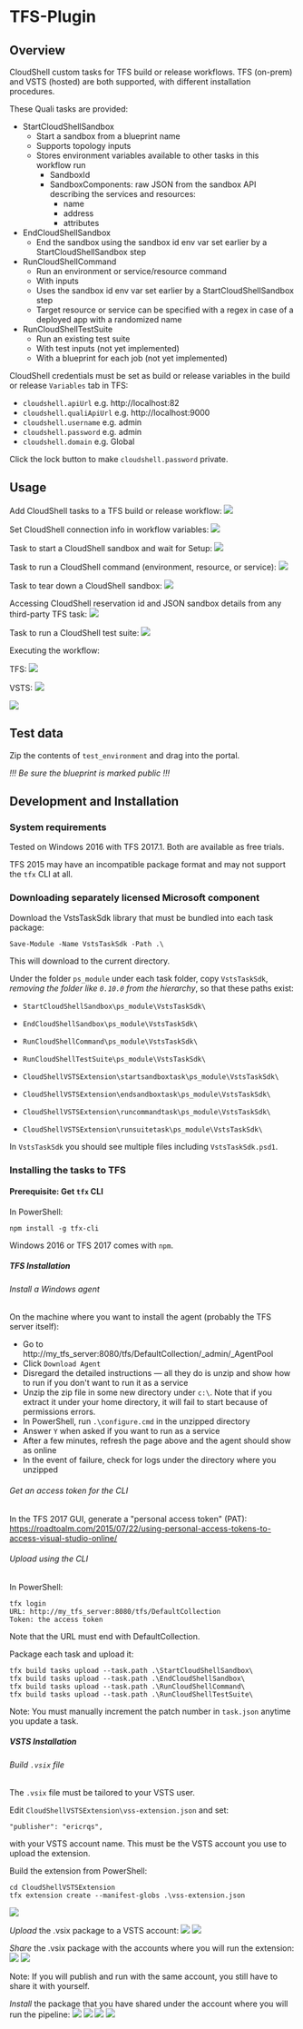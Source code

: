 # TFS-Plugin

## Overview

CloudShell custom tasks for TFS build or release workflows. TFS (on-prem) and VSTS (hosted) are both supported, with different installation procedures.

These Quali tasks are provided:

- StartCloudShellSandbox
	- Start a sandbox from a blueprint name
	- Supports topology inputs
	- Stores environment variables available to other tasks in this workflow run
		- SandboxId
		- SandboxComponents: raw JSON from the sandbox API describing the services and resources:
			- name
			- address
			- attributes
- EndCloudShellSandbox
	- End the sandbox using the sandbox id env var set earlier by a StartCloudShellSandbox step
- RunCloudShellCommand
	- Run an environment or service/resource command
	- With inputs
	- Uses the sandbox id env var set earlier by a StartCloudShellSandbox step
	- Target resource or service can be specified with a regex in case of a deployed app with a randomized name
- RunCloudShellTestSuite
	- Run an existing test suite
	- With test inputs (not yet implemented)
	- With a blueprint for each job (not yet implemented)

	
CloudShell credentials must be set as build or release variables in the build or release `Variables` tab in TFS:

- `cloudshell.apiUrl` e.g. http://localhost:82
- `cloudshell.qualiApiUrl` e.g. http://localhost:9000
- `cloudshell.username` e.g. admin
- `cloudshell.password` e.g. admin
- `cloudshell.domain` e.g. Global

Click the lock button to make `cloudshell.password` private.

## Usage

Add CloudShell tasks to a TFS build or release workflow:
![](screenshots/add-task.png)

Set CloudShell connection info in workflow variables:
![](screenshots/workflow-variables.png)


Task to start a CloudShell sandbox and wait for Setup:
![](screenshots/start-sandbox-task.png)

Task to run a CloudShell command (environment, resource, or service):
![](screenshots/run-command-task.png)

Task to tear down a CloudShell sandbox:
![](screenshots/end-sandbox-task.png)

Accessing CloudShell reservation id and JSON sandbox details from any third-party TFS task:
![](screenshots/accessing-info-task.png)


Task to run a CloudShell test suite:
![](screenshots/run-suite-task2.png)


Executing the workflow:

TFS:
![](screenshots/queue-new-build.png)

VSTS:
![](screenshots/queue-vsts.png)


![](screenshots/executing.png)


## Test data

Zip the contents of `test_environment` and drag into the portal.

*!!! Be sure the blueprint is marked public !!!*



## Development and Installation

### System requirements

Tested on Windows 2016 with TFS 2017.1. Both are available as free trials.

TFS 2015 may have an incompatible package format and may not support the `tfx` CLI at all. 

### Downloading separately licensed Microsoft component

Download the VstsTaskSdk library that must be bundled into each task package:

    Save-Module -Name VstsTaskSdk -Path .\

This will download to the current directory.

Under the folder `ps_module` under each task folder, copy `VstsTaskSdk`, *removing the folder like `0.10.0` from the hierarchy*, so that these paths exist:

- `StartCloudShellSandbox\ps_module\VstsTaskSdk\`
- `EndCloudShellSandbox\ps_module\VstsTaskSdk\`
- `RunCloudShellCommand\ps_module\VstsTaskSdk\`
- `RunCloudShellTestSuite\ps_module\VstsTaskSdk\`

- `CloudShellVSTSExtension\startsandboxtask\ps_module\VstsTaskSdk\`
- `CloudShellVSTSExtension\endsandboxtask\ps_module\VstsTaskSdk\`
- `CloudShellVSTSExtension\runcommandtask\ps_module\VstsTaskSdk\`
- `CloudShellVSTSExtension\runsuitetask\ps_module\VstsTaskSdk\`


In `VstsTaskSdk` you should see multiple files including `VstsTaskSdk.psd1`.


### Installing the tasks to TFS


#### Prerequisite: Get `tfx` CLI

In PowerShell:

	npm install -g tfx-cli

Windows 2016 or TFS 2017 comes with `npm`.
	
##### TFS Installation

###### Install a Windows agent

On the machine where you want to install the agent (probably the TFS server itself):
- Go to http://my_tfs_server:8080/tfs/DefaultCollection/_admin/_AgentPool
- Click `Download Agent`
- Disregard the detailed instructions &mdash; all they do is unzip and show how to run if you don't want to run it as a service
- Unzip the zip file in some new directory under `c:\`. Note that if you extract it under your home directory, it will fail to start because of permissions errors.
- In PowerShell, run `.\configure.cmd` in the unzipped directory
- Answer `Y` when asked if you want to run as a service
- After a few minutes, refresh the page above and the agent should show as online
- In the event of failure, check for logs under the directory where you unzipped


###### Get an access token for the CLI

In the TFS 2017 GUI, generate a "personal access token" (PAT): https://roadtoalm.com/2015/07/22/using-personal-access-tokens-to-access-visual-studio-online/


###### Upload using the CLI

In PowerShell:

	tfx login
	URL: http://my_tfs_server:8080/tfs/DefaultCollection
	Token: the access token


Note that the URL must end with DefaultCollection.

Package each task and upload it:

    tfx build tasks upload --task.path .\StartCloudShellSandbox\
    tfx build tasks upload --task.path .\EndCloudShellSandbox\
    tfx build tasks upload --task.path .\RunCloudShellCommand\
    tfx build tasks upload --task.path .\RunCloudShellTestSuite\

Note: You must manually increment the patch number in `task.json` anytime you update a task.

##### VSTS Installation

###### Build `.vsix` file

The `.vsix` file must be tailored to your VSTS user.

Edit `CloudShellVSTSExtension\vss-extension.json` and set:

    "publisher": "ericrqs",

with your VSTS account name. This must be the VSTS account you use to upload the extension.

Build the extension from PowerShell:

	cd CloudShellVSTSExtension
	tfx extension create --manifest-globs .\vss-extension.json

![](screenshots/build-vsix.png)


*Upload* the .vsix package to a VSTS account:
![](screenshots/upload-extension.png)
![](screenshots/extension-uploaded.png)

*Share* the .vsix package with the accounts where you will run the extension:
![](screenshots/share-extension.png)
![](screenshots/share-extension2.png)

Note: If you will publish and run with the same account, you still have to share it with yourself.

*Install* the package that you have shared under the account where you will run the pipeline:
![](screenshots/install-extension.png)
![](screenshots/install-extension2.png)
![](screenshots/install-extension3.png)
![](screenshots/extension-installed.png)


